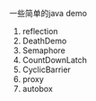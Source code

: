 一些简单的java demo

1. reflection 
2. DeathDemo
3. Semaphore
4. CountDownLatch
5. CyclicBarrier
6. proxy
7. autobox


